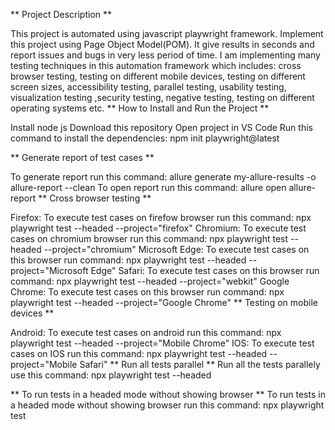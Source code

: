 ** Project Description **

This project is automated using javascript playwright framework. Implement this project using Page Object Model(POM). It give results in seconds and report issues and bugs in very less period of time.
I am implementing many testing techniques in this automation framework which includes: cross browser testing, testing on different mobile devices, testing on different screen sizes, accessibility testing, parallel testing, usability testing, visualization testing ,security testing, negative testing, testing on different operating systems etc.
** How to Install and Run the Project **

Install node js
Download this repository
Open project in VS Code
Run this command to install the dependencies: npm init playwright@latest

** Generate report of test cases **

To generate report run this command: allure generate my-allure-results -o allure-report --clean
To open report run this command: allure open allure-report
** Cross browser testing **

Firefox: To execute test cases on firefow browser run this command: npx playwright test --headed --project="firefox"
Chromium: To execute test cases on chromium browser run this command: npx playwright test --headed --project="chromium"
Microsoft Edge: To execute test cases on this browser run command: npx playwright test --headed --project="Microsoft Edge"
Safari: To execute test cases on this browser run command: npx playwright test --headed --project="webkit"
Google Chrome: To execute test cases on this browser run command: npx playwright test --headed --project="Google Chrome"
** Testing on mobile devices **

Android: To execute test cases on android run this command: npx playwright test --headed --project="Mobile Chrome"
IOS: To execute test cases on IOS run this command: npx playwright test --headed --project="Mobile Safari"
** Run all tests parallel ** Run all the tests parallely use this command: npx playwright test --headed

** To run tests in a headed mode without showing browser ** To run tests in a headed mode without showing browser run this command: npx playwright test
